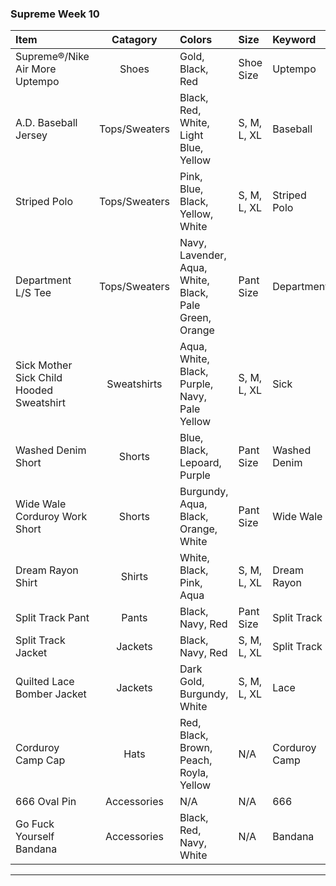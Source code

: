 

### Supreme Week 10 
| **Item**                                                                         | **Catagory**  | **Colors**                                                                          | **Size**    | **Keyword**    |
| :--------------------------------------------------------------------------------|:-------------:| :-----------------------------------------------------------------------------------|:------------|:---------------|
| Supreme®/Nike Air More Uptempo                                                   | Shoes         | Gold, Black, Red                                                                    | Shoe Size   | Uptempo        |
| A.D. Baseball Jersey                                                             | Tops/Sweaters | Black, Red, White, Light Blue, Yellow                                               | S, M, L, XL | Baseball       |
| Striped Polo                                                                     | Tops/Sweaters | Pink, Blue, Black, Yellow, White                                                    | S, M, L, XL | Striped Polo   |
| Department L/S Tee                                                               | Tops/Sweaters | Navy, Lavender, Aqua, White, Black, Pale Green, Orange                              | Pant Size   | Department     |
| Sick Mother Sick Child Hooded Sweatshirt                                         | Sweatshirts   | Aqua, White, Black, Purple, Navy, Pale Yellow                                       | S, M, L, XL | Sick           |
| Washed Denim Short                                                               | Shorts        | Blue, Black, Lepoard, Purple                                                        | Pant Size   | Washed Denim   |
| Wide Wale Corduroy Work Short                                                    | Shorts        | Burgundy, Aqua, Black, Orange, White                                                | Pant Size   | Wide Wale      |
| Dream Rayon Shirt                                                                | Shirts        | White, Black, Pink, Aqua                                                            | S, M, L, XL | Dream Rayon    |
| Split Track Pant                                                                 | Pants         | Black, Navy, Red                                                                    | Pant Size   | Split Track    |
| Split Track Jacket                                                               | Jackets       | Black, Navy, Red                                                                    | S, M, L, XL | Split Track    |
| Quilted Lace Bomber Jacket                                                       | Jackets       | Dark Gold, Burgundy, White                                                          | S, M, L, XL | Lace           |
| Corduroy Camp Cap                                                                | Hats          | Red, Black, Brown, Peach, Royla, Yellow                                             | N/A         | Corduroy Camp  |
| 666 Oval Pin                                                                     | Accessories   | N/A                                                                                 | N/A         | 666            |
| Go Fuck Yourself Bandana                                                         | Accessories   | Black, Red, Navy, White                                                             | N/A         | Bandana        |
-------------------------------------------------------------------------------------------------------------------------------------------------------------------------------------------------------------------------
